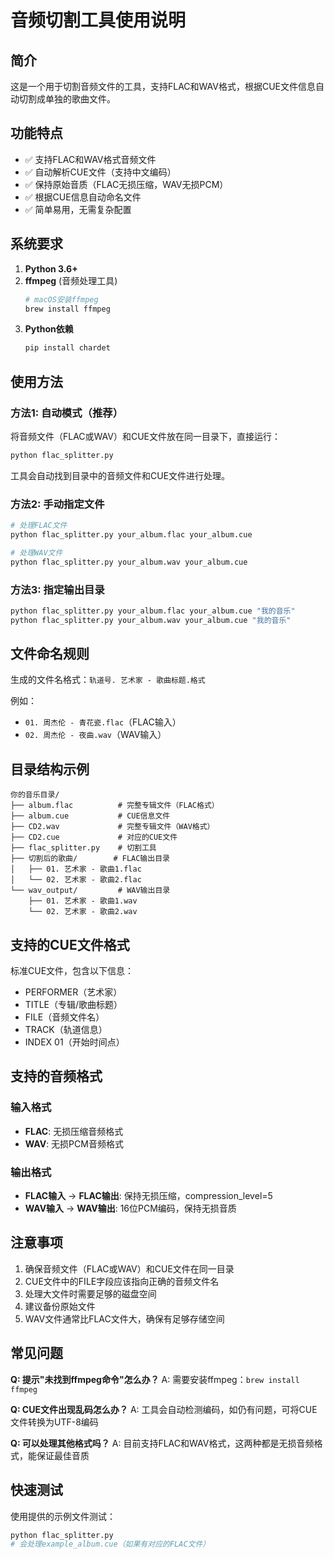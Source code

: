 # 音频切割工具使用说明

## 简介
这是一个用于切割音频文件的工具，支持FLAC和WAV格式，根据CUE文件信息自动切割成单独的歌曲文件。

## 功能特点
- ✅ 支持FLAC和WAV格式音频文件
- ✅ 自动解析CUE文件（支持中文编码）
- ✅ 保持原始音质（FLAC无损压缩，WAV无损PCM）
- ✅ 根据CUE信息自动命名文件
- ✅ 简单易用，无需复杂配置

## 系统要求
1. **Python 3.6+**
2. **ffmpeg** (音频处理工具)
   ```bash
   # macOS安装ffmpeg
   brew install ffmpeg
   ```
3. **Python依赖**
   ```bash
   pip install chardet
   ```

## 使用方法

### 方法1: 自动模式（推荐）
将音频文件（FLAC或WAV）和CUE文件放在同一目录下，直接运行：

```bash
python flac_splitter.py
```

工具会自动找到目录中的音频文件和CUE文件进行处理。

### 方法2: 手动指定文件
```bash
# 处理FLAC文件
python flac_splitter.py your_album.flac your_album.cue

# 处理WAV文件
python flac_splitter.py your_album.wav your_album.cue
```

### 方法3: 指定输出目录
```bash
python flac_splitter.py your_album.flac your_album.cue "我的音乐"
python flac_splitter.py your_album.wav your_album.cue "我的音乐"
```

## 文件命名规则
生成的文件名格式：`轨道号. 艺术家 - 歌曲标题.格式`

例如：
- `01. 周杰伦 - 青花瓷.flac`（FLAC输入）
- `02. 周杰伦 - 夜曲.wav`（WAV输入）

## 目录结构示例
```
你的音乐目录/
├── album.flac          # 完整专辑文件（FLAC格式）
├── album.cue           # CUE信息文件
├── CD2.wav             # 完整专辑文件（WAV格式）
├── CD2.cue             # 对应的CUE文件
├── flac_splitter.py    # 切割工具
├── 切割后的歌曲/        # FLAC输出目录
│   ├── 01. 艺术家 - 歌曲1.flac
│   └── 02. 艺术家 - 歌曲2.flac
└── wav_output/         # WAV输出目录
    ├── 01. 艺术家 - 歌曲1.wav
    └── 02. 艺术家 - 歌曲2.wav
```

## 支持的CUE文件格式
标准CUE文件，包含以下信息：
- PERFORMER（艺术家）
- TITLE（专辑/歌曲标题）
- FILE（音频文件名）
- TRACK（轨道信息）
- INDEX 01（开始时间点）

## 支持的音频格式

### 输入格式
- **FLAC**: 无损压缩音频格式
- **WAV**: 无损PCM音频格式

### 输出格式
- **FLAC输入** → **FLAC输出**: 保持无损压缩，compression_level=5
- **WAV输入** → **WAV输出**: 16位PCM编码，保持无损音质

## 注意事项
1. 确保音频文件（FLAC或WAV）和CUE文件在同一目录
2. CUE文件中的FILE字段应该指向正确的音频文件名
3. 处理大文件时需要足够的磁盘空间
4. 建议备份原始文件
5. WAV文件通常比FLAC文件大，确保有足够存储空间

## 常见问题

**Q: 提示"未找到ffmpeg命令"怎么办？**
A: 需要安装ffmpeg：`brew install ffmpeg`

**Q: CUE文件出现乱码怎么办？**
A: 工具会自动检测编码，如仍有问题，可将CUE文件转换为UTF-8编码

**Q: 可以处理其他格式吗？**
A: 目前支持FLAC和WAV格式，这两种都是无损音频格式，能保证最佳音质

## 快速测试
使用提供的示例文件测试：
```bash
python flac_splitter.py
# 会处理example_album.cue（如果有对应的FLAC文件）
```
